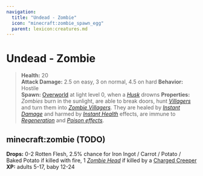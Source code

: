 ```yaml
---
navigation:
  title: "Undead - Zombie"
  icon: "minecraft:zombie_spawn_egg"
  parent: lexicon:creatures.md
---
```


# Undead - Zombie

> __Health:__ 20  
> __Attack Damage:__ 
2.5 on easy, 3 on normal, 4.5 on hard 
> __Behavior:__ Hostile     
> __Spawn:__ [Overworld](../world/dimensions.md#overworld) at light level 0, when a [*Husk*](./undead-husk.md) drowns 
> __Properties:__ 
*Zombies* burn in the sunlight, are able to break doors, hunt [*Villagers*](./human-villager.md) and turn them into [*Zombie Villagers*](./undead-zombie_villager.md). They are healed by [*Instant Damage*](../brewing/effects.md#instant_damage) and harmed by [*Instant Health*](../brewing/effects.md#instant_health) effects, are immune to [*Regeneration*](../brewing/effects.md#regeneration) and [*Poison effects*](../brewing/effects.md#poison).

## minecraft:zombie (TODO)

<GameScene zoom={4}>
  <Entity id="minecraft:zombie" />
</GameScene>

__Drops:__ 0-2 Rotten Flesh, 2.5% chance for Iron Ingot / Carrot / Potato / Baked Potato if killed with fire, 1 [*Zombie Head*](../rare/mob_heads.md) if killed by a [Charged Creeper](../tips/lightning.md) 
__XP:__ adults 5-17, baby 12-24

